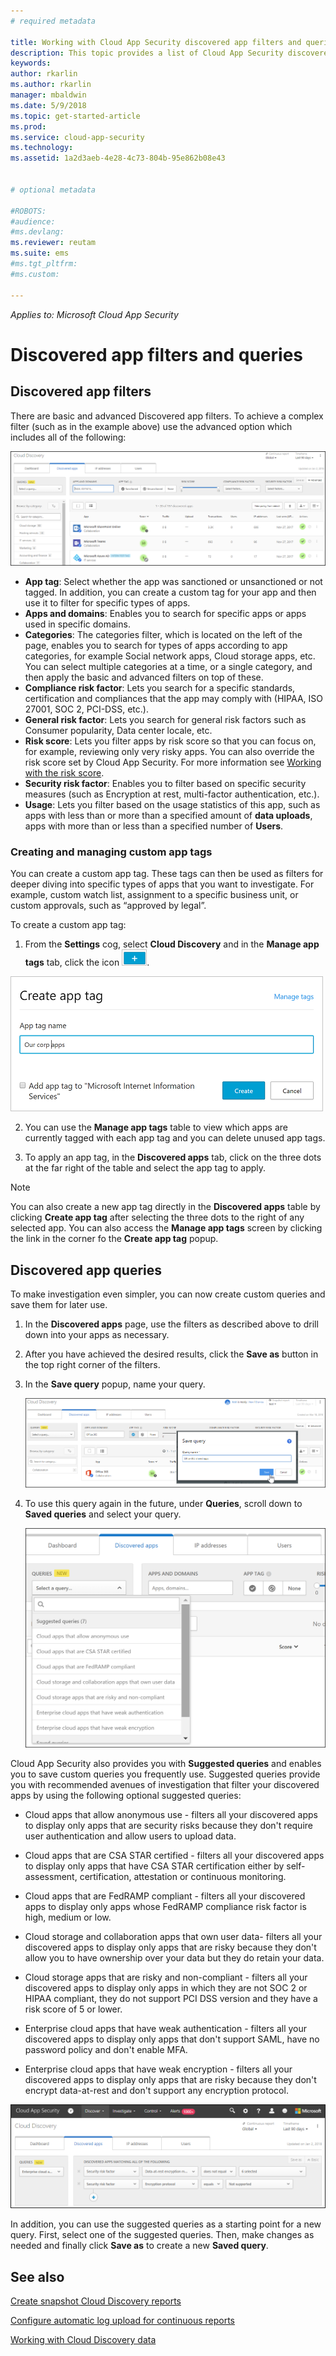 ```yaml
---
# required metadata

title: Working with Cloud App Security discovered app filters and queries | Microsoft Docs
description: This topic provides a list of Cloud App Security discovered app filters and queries and explains how to work with them.
keywords:
author: rkarlin
ms.author: rkarlin
manager: mbaldwin
ms.date: 5/9/2018
ms.topic: get-started-article
ms.prod:
ms.service: cloud-app-security
ms.technology:
ms.assetid: 1a2d3aeb-4e28-4c73-804b-95e862b08e43


# optional metadata

#ROBOTS:
#audience:
#ms.devlang:
ms.reviewer: reutam
ms.suite: ems
#ms.tgt_pltfrm:
#ms.custom:

---
```


*Applies to: Microsoft Cloud App Security*

# Discovered app filters and queries

## Discovered app filters

There are basic and advanced Discovered app filters. To achieve a complex filter (such as in the example above) use the advanced option which includes all of the following:

![Discovered apps](./media/discovered-apps.png)  


- **App tag**: Select whether the app was sanctioned or unsanctioned or not tagged. In addition, you can create a custom tag for your app and then use it to filter for specific types of apps. 
- **Apps and domains**: Enables you to search for specific apps or apps used in specific domains. 
- **Categories**: The categories filter, which is located on the left of the page, enables you to search for types of apps according to app categories, for example Social network apps, Cloud storage apps, etc. You can select multiple categories at a time, or a single category, and then apply the basic and advanced filters on top of these.
- **Compliance risk factor**: Lets you search for a specific standards, certification and compliances that the app may comply with (HIPAA, ISO 27001, SOC 2, PCI-DSS, etc.).
- **General risk factor**: Lets you search for general risk factors such as Consumer popularity, Data center locale, etc.
- **Risk score**: Lets you filter apps by risk score so that you can focus on, for example, reviewing only very risky apps. You can also override the risk score set by Cloud App Security. For more information see [Working with the risk score](risk-score.md).
- **Security risk factor**: Enables you to filter based on specific security measures (such as Encryption at rest, multi-factor authentication, etc.).
- **Usage**: Lets you filter based on the usage statistics of this app, such as apps with less than or more than a specified amount of **data uploads**, apps with more than or less than a specified number of **Users**.

### Creating and managing custom app tags

You can create a custom app tag. 
These tags can then be used as filters for deeper diving into specific types of apps that you want to investigate. For example, custom watch list, assignment to a specific business unit, or custom approvals, such as “approved by legal”.

To create a custom app tag:

1. From the **Settings** cog, select **Cloud Discovery** and in the **Manage app tags** tab, click the icon ![plus icon](./media/plus-icon.png). 

![create custom app tag](./media/create-app-tag.png)

2. You can use the **Manage app tags** table to view which apps are currently tagged with each app tag and you can delete unused app tags.

3. To apply an app tag, in the **Discovered apps** tab, click on the three dots at the far right of the table and select the app tag to apply. 

> [!NOTE]
>You can also create a new app tag directly in the **Discovered apps** table by clicking **Create app tag** after selecting the three dots to the right of any selected app. You can also access the **Manage app tags** screen by clicking the link in the corner fo the **Create app tag** popup.

## Discovered app queries

To make investigation even simpler, you can now create custom queries and save them for later use. 

1. In the **Discovered apps** page, use the filters as described above to drill down into your apps as necessary. 

2. After you have achieved the desired results, click the **Save as** button in the top right corner of the filters. 

3. In the **Save query** popup, name your query.

   ![new query](./media/new-query.png)

4. To use this query again in the future, under **Queries**, scroll down to **Saved queries** and select your query. 

   ![open query](./media/discovered-app-query.png)


Cloud App Security also provides you with **Suggested queries** and enables you to save custom queries you frequently use. Suggested queries provide you with recommended avenues of investigation that filter your discovered apps by using the following optional suggested queries:

 - Cloud apps that allow anonymous use - filters all your discovered apps to display only apps that are security risks because they don't require user authentication and allow users to upload data.

 - Cloud apps that are CSA STAR certified - filters all your discovered apps to display only apps that have CSA STAR certification either by self-assessment, certification, attestation or continuous monitoring.

 - Cloud apps that are FedRAMP compliant - filters all your discovered apps to display only apps whose FedRAMP compliance risk factor is high, medium or low. 

 - Cloud storage and collaboration apps that own user data- filters all your discovered apps to display only apps that are risky because they don't allow you to have ownership over your data but they do retain your data.

 - Cloud storage apps that are risky and non-compliant - filters all your discovered apps to display only apps in which they are not SOC 2 or HIPAA compliant, they do not support PCI DSS version and they have a risk score of 5 or lower.

 - Enterprise cloud apps that have weak authentication - filters all your discovered apps to display only apps that don't support SAML, have no password policy and don't enable MFA.

 - Enterprise cloud apps that have weak encryption - filters all your discovered apps to display only apps that are risky because they don't encrypt data-at-rest and don't support any encryption protocol.

![query discovered apps](./media/queries-discovered-apps.png)

 
In addition, you can use the suggested queries as a starting point for a new query. First, select one of the suggested queries. Then, make changes as needed and finally click **Save as** to create a new **Saved query**.


## See also
 
[Create snapshot Cloud Discovery reports](create-snapshot-cloud-discovery-reports.md)

[Configure automatic log upload for continuous reports](configure-automatic-log-upload-for-continuous-reports.md)

[Working with Cloud Discovery data](working-with-cloud-discovery-data.md)

